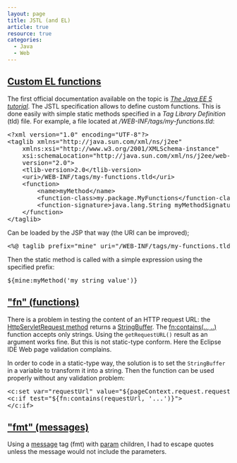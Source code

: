 ```yaml
---
layout: page
title: JSTL (and EL)
article: true
resource: true
categories:
  - Java
  - Web
---
```

<div>
<h2><a href="#custom-el-functions" name="custom-el-functions">Custom EL functions</a></h2>
<p>
The first official documentation available on the topic is <em><a href="http://docs.oracle.com/javaee/5/tutorial/doc/bnahq.html#bnaio" target="_blank">The Java EE 5 tutorial</a></em>. The JSTL specification allows to define custom functions. This is done easily with simple static methods specified in a <em>Tag Library Definition</em> (tld) file. For example, a file located at <em>/WEB-INF/tags/my-functions.tld</em>:
</p>
<pre>&lt;?xml version="1.0" encoding="UTF-8"?&gt;
&lt;taglib xmlns="http://java.sun.com/xml/ns/j2ee"
	xmlns:xsi="http://www.w3.org/2001/XMLSchema-instance"
	xsi:schemaLocation="http://java.sun.com/xml/ns/j2ee/web-jsptaglibrary_2_0.xsd"
	version="2.0"&gt;
    &lt;tlib-version&gt;2.0&lt;/tlib-version&gt;
    &lt;uri&gt;/WEB-INF/tags/my-functions.tld&lt;/uri&gt;
    &lt;function&gt;
    	&lt;name&gt;myMethod&lt;/name&gt;
        &lt;function-class&gt;my.package.MyFunctions&lt;/function-class&gt;
        &lt;function-signature&gt;java.lang.String myMethodSignature( java.lang.String )&lt;/function-signature&gt;
    &lt;/function&gt;
&lt;/taglib&gt;</pre>
<p>
Can be loaded by the JSP that way (the URI can be improved);
<pre>&lt;%@ taglib prefix="mine" uri="/WEB-INF/tags/my-functions.tld" %&gt></pre>
</p>
<p>
Then the static method is called with a simple expression using the specified prefix:
</p>
<pre>${mine:myMethod('my string value')}</pre>
<div>
<h2><a href="#fn" name="fn">"fn" (functions)</a></h2>
<p>
There is a problem in testing the content of an HTTP request URL: the <a href="http://docs.oracle.com/javaee/6/api/javax/servlet/http/HttpServletRequest.html#getRequestURL()">HttpServletRequest method</a> returns a <a href="http://docs.oracle.com/javase/7/docs/api/java/lang/StringBuffer.html">	StringBuffer</a>. The <a href="http://docs.oracle.com/javaee/5/jstl/1.1/docs/tlddocs/fn/contains.fn.html">fn:contains(.., ..)</a> function accepts only strings. Using the <code>getRequestURL()</code> result as an argument works fine. But this is not static-type conform. Here the Eclipse IDE Web page validation complains.
</p>
<p>
In order to code in a static-type way, the solution is to set the <code>StringBuffer</code> in a variable to transform it into a string. Then the function can be used properly without any validation problem:  
</p>
<pre>&lt;c:set var="requestUrl" value="${pageContext.request.requestURL}" /&gt;
&lt;c:if test="${fn:contains(requestUrl, '...')}"&gt;
&lt;/c:if&gt;</pre>
</div>
<div>
<h2><a href="#fmt" name="fmt">"fmt" (messages)</a></h2>
<p>
Using a <a href="http://docs.oracle.com/javaee/5/jstl/1.1/docs/tlddocs/fmt/message.html">message</a> tag (fmt) with <a href="http://docs.oracle.com/javaee/5/jstl/1.1/docs/tlddocs/fmt/param.html">param</a> children, I had to escape quotes unless the message would not include the parameters.
</p>
</div>